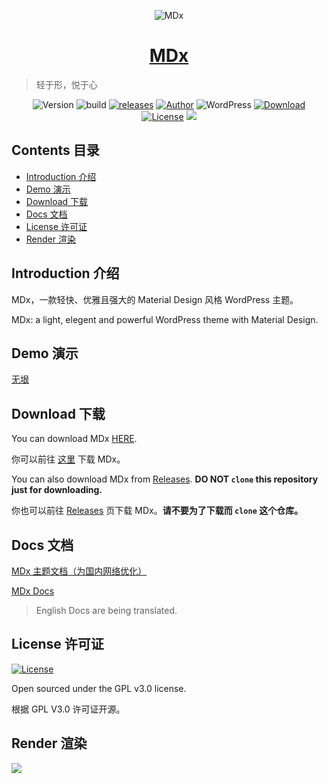 <p align="center">
<img src="https://img.flyhigher.top/top.jpg" alt="MDx">
</p>

<h1 align="center"><a href="https://mdx.flyhigher.top" target="_blank">MDx</a></h1>

> 轻于形，悦于心

<p align="center">
<img alt="Version" src="https://img.shields.io/badge/version-1.8.2-3f51b5.svg?style=flat-square"/>
<img alt="build" src="https://img.shields.io/badge/dynamic/json.svg?label=build&url=https%3A%2F%2Fbuildmdx.flyhigher.top%2Fbuild.json&query=%24.sta&colorB=44cc11&style=flat-square"/>
<a href="https://github.com/yrccondor/mdx/releases"><img alt="releases" src="https://img.shields.io/github/release/yrccondor/mdx.svg?style=flat-square"/></a>
<a href="https://flyhigher.top"><img alt="Author" src="https://img.shields.io/badge/author-Axton-red.svg?style=flat-square"/></a>
<img alt="WordPress" src="https://img.shields.io/badge/WordPress-4.4%2B-blue.svg?style=flat-square"/>
<a href="https://mdx.flyhigher.top"><img alt="Download" src="https://img.shields.io/badge/download-1.15M-brightgreen.svg?style=flat-square"/></a>
<a href="https://github.com/yrccondor/mdx/blob/master/LICENSE"><img alt="License" src="https://img.shields.io/badge/license-GPL%20V3.0-orange.svg?style=flat-square"/></a>
<a href="https://app.fossa.io/projects/git%2Bgithub.com%2Fyrccondor%2Fmdx?ref=badge_shield" alt="FOSSA Status"><img src="https://app.fossa.io/api/projects/git%2Bgithub.com%2Fyrccondor%2Fmdx.svg?type=shield"/></a>
</p>


## Contents 目录

- [Introduction 介绍](#introduction-介绍)
- [Demo 演示](#demo-演示)
- [Download 下载](#download-下载)
- [Docs 文档](#docs-文档)
- [License 许可证](#license-许可证)
- [Render 渲染](#render-渲染)


## Introduction 介绍

MDx，一款轻快、优雅且强大的 Material Design 风格 WordPress 主题。

MDx: a light, elegent and powerful WordPress theme with Material Design.


## Demo 演示

[无垠](https://flyhigher.top)


## Download 下载

You can download MDx [HERE](https://mdx.flyhigher.top).

你可以前往 [这里](https://mdx.flyhigher.top) 下载 MDx。

You can also download MDx from [Releases](https://github.com/yrccondor/mdx/releases). **DO NOT `clone` this repository just for downloading.**

你也可以前往 [Releases](https://github.com/yrccondor/mdx/releases) 页下载 MDx。**请不要为了下载而 `clone` 这个仓库。**


## Docs 文档

[MDx 主题文档（为国内网络优化）](https://mdxdoc.flyhigher.top/)

[MDx Docs](https://mdxdocs.flyhigher.top/)

> English Docs are being translated.


## License 许可证

<a href="https://github.com/yrccondor/mdx/blob/master/LICENSE"><img alt="License" src="https://img.shields.io/badge/license-GPL%20V3.0-orange.svg?style=flat-square"/></a>


Open sourced under the GPL v3.0 license.

根据 GPL V3.0 许可证开源。


## Render 渲染

![](https://img.flyhigher.top/wp-content/uploads/2017/11/det.jpg)